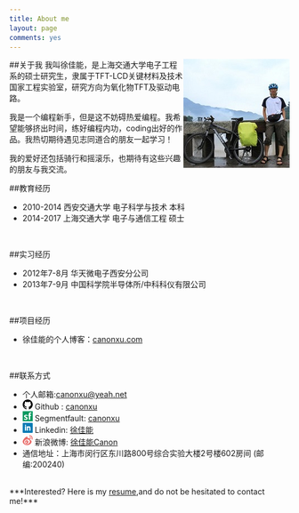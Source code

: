 ```yaml
---
title: About me
layout: page
comments: yes
---
```

##关于我
<img src="/media/pic/canon.jpg" align=right>
我叫徐佳能，是上海交通大学电子工程系的硕士研究生，隶属于TFT-LCD关键材料及技术国家工程实验室，研究方向为氧化物TFT及驱动电路。

我是一个编程新手，但是这不妨碍热爱编程。我希望能够挤出时间，练好编程内功，coding出好的作品。我热切期待遇见志同道合的朋友一起学习！

我的爱好还包括骑行和摇滚乐，也期待有这些兴趣的朋友与我交流。



##教育经历
+ 2010-2014 西安交通大学 电子科学与技术 本科
+ 2014-2017 上海交通大学 电子与通信工程 硕士
<br/>

##实习经历
+ 2012年7-8月 华天微电子西安分公司
+ 2013年7-9月 中国科学院半导体所/中科科仪有限公司
<br/>

##项目经历   
+ 徐佳能的个人博客：[canonxu.com](http://canonxu.com)
<br/>

##联系方式
+ 个人邮箱:canonxu@yeah.net 
+ <img src="/media/pic/github_icon.png"> Github : [canonxu](https://github.com/canonxu) 
+ <img src="/media/pic/sf_icon.png"> Segmentfault: [canonxu](http://segmentfault.com/u/canonxu)
+ <img src="/media/pic/linkedin_icon.png"> Linkedin: [徐佳能](cn.linkedin.com/pub/佳能-徐/a1/b20/627/)
+ <img src="/media/pic/weibo_icon.png"> 新浪微博: [徐佳能Canon](http://weibo.com/u/1887763444)          
+ 通信地址：上海市闵行区东川路800号综合实验大楼2号楼602房间 (邮编:200240) 
<br/>
***Interested? Here is my <a href="/media/resume/en_resume.pdf">resume</a>,and do not be hesitated to contact me!***
<br/>
<br/>
<br/>
